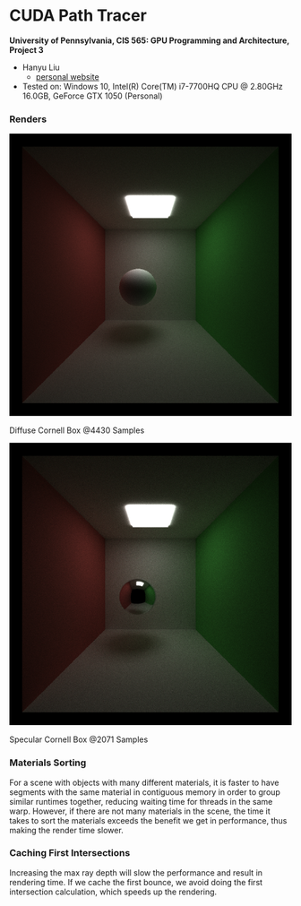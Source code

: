 CUDA Path Tracer
================

**University of Pennsylvania, CIS 565: GPU Programming and Architecture, Project 3**

* Hanyu Liu
  - [personal website](http://liuhanyu.net/) 
* Tested on: Windows 10, Intel(R) Core(TM) i7-7700HQ CPU @ 2.80GHz 16.0GB, GeForce GTX 1050 (Personal)

### Renders

![](.\img\diffuse_4430samp.png)

Diffuse Cornell Box @4430 Samples



![](.\img\specular_2071samp.png)

Specular Cornell Box @2071 Samples



### Materials Sorting

For a scene with objects with many different materials, it is faster to have segments with the same material in contiguous memory in order to group similar runtimes together, reducing waiting time for threads in the same warp. However, if there are not many materials in the scene, the time it takes to sort the materials exceeds the benefit we get in performance, thus making the render time slower.



### Caching First Intersections

Increasing the max ray depth will slow the performance and result in rendering time. If we cache the first bounce, we avoid doing the first intersection calculation, which speeds up the rendering. 











